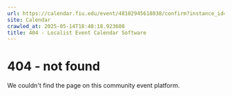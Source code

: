 ```yaml
---
url: https://calendar.fiu.edu/event/48102945618038/confirm?instance_id=48102945648778&return=https%3A%2F%2Fcalendar.fiu.edu%2Fcalendar%3Fevent_types%255B%255D%3D127584
site: Calendar
crawled_at: 2025-05-14T18:48:18.923608
title: 404 - Localist Event Calendar Software
---
```


# 404 - not found
We couldn't find the page on this community event platform.
